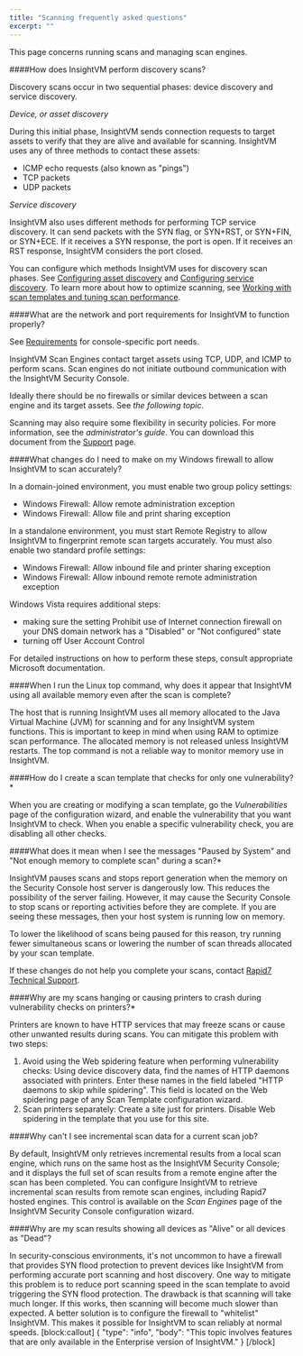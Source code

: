 ```yaml
---
title: "Scanning frequently asked questions"
excerpt: ""
---
```

This page concerns running scans and managing scan engines.

####How does InsightVM perform discovery scans?

Discovery scans occur in two sequential phases: device discovery and service discovery.

_Device, or asset discovery_

During this initial phase, InsightVM sends connection requests to target assets to verify that they are alive and available for scanning. InsightVM uses any of three methods to contact these assets:
* ICMP echo requests (also known as "pings")
* TCP packets
* UDP packets

_Service discovery_

InsightVM also uses different methods for performing TCP service discovery. It can send packets with the SYN flag, or SYN+RST, or SYN+FIN, or SYN+ECE. If it receives a SYN response, the port is open. If it receives an RST response, InsightVM considers the port closed.

You can configure which methods InsightVM uses for discovery scan phases. See [Configuring asset discovery](doc:configuring-asset-discovery) and [Configuring service discovery](doc:configuring-service-discovery). To learn more about how to optimize scanning, see [Working with scan templates and tuning scan performance](doc:working-with-scan-templates-and-tuning-scan-performance).

####What are the network and port requirements for InsightVM to function properly?

See [Requirements](doc:requirements) for console-specific port needs.

InsightVM Scan Engines contact target assets using TCP, UDP, and ICMP to perform scans. Scan engines do not initiate outbound communication with the InsightVM Security Console.

Ideally there should be no firewalls or similar devices between a scan engine and its target assets. See _the following topic_.

Scanning may also require some flexibility in security policies. For more information, see the _administrator's guide_. You can download this document from the [Support](doc:support-technical-support-and-customer-care) page.

####What changes do I need to make on my Windows firewall to allow InsightVM to scan accurately?

In a domain-joined environment, you must enable two group policy settings:
* Windows Firewall: Allow remote administration exception
* Windows Firewall: Allow file and print sharing exception

In a standalone environment, you must start Remote Registry to allow InsightVM to fingerprint remote scan targets accurately.
You must also enable two standard profile settings:
* Windows Firewall: Allow inbound file and printer sharing exception
* Windows Firewall: Allow inbound remote remote administration exception

Windows Vista requires additional steps:
* making sure the setting Prohibit use of Internet connection firewall on your DNS domain network has a "Disabled" or "Not configured" state
* turning off User Account Control

For detailed instructions on how to perform these steps, consult appropriate Microsoft documentation.

####When I run the Linux top command, why does it appear that InsightVM using all available memory even after the scan is complete?

The host that is running InsightVM uses all memory allocated to the Java Virtual Machine (JVM) for scanning and for any InsightVM system functions. This is important to keep in mind when using RAM to optimize scan performance. The allocated memory is not released unless InsightVM restarts. The top command is not a reliable way to monitor memory use in InsightVM.

####How do I create a scan template that checks for only one vulnerability?*

When you are creating or modifying a scan template, go the _Vulnerabilities_ page of the configuration wizard, and enable the vulnerability that you want InsightVM to check. When you enable a specific vulnerability check, you are disabling all other checks.

####What does it mean when I see the messages "Paused by System" and "Not enough memory to complete scan" during a scan?*

InsightVM pauses scans and stops report generation when the memory on the Security Console host server is dangerously low. This reduces the possibility of the server failing. However, it may cause the Security Console to stop scans or reporting activities before they are complete. If you are seeing these messages, then your host system is running low on memory.

To lower the likelihood of scans being paused for this reason, try running fewer simultaneous scans or lowering the number of scan threads allocated by your scan template.

If these changes do not help you complete your scans, contact [Rapid7 Technical Support](mailto:support@rapid7.com).

####Why are my scans hanging or causing printers to crash during vulnerability checks on printers?*

Printers are known to have HTTP services that may freeze scans or cause other unwanted results during scans. You can mitigate this problem with two steps:
1. Avoid using the Web spidering feature when performing vulnerability checks: Using device discovery data, find the names of HTTP daemons associated with printers. Enter these names in the field labeled "HTTP daemons to skip while spidering". This field is located on the Web spidering page of any Scan Template configuration wizard.
2. Scan printers separately: Create a site just for printers. Disable Web spidering in the template that you use for this site.

####Why can't I see incremental scan data for a current scan job?

By default, InsightVM only retrieves incremental results from a local scan engine, which runs on the same host as the InsightVM Security Console; and it displays the full set of scan results from a remote engine after the scan has been completed. You can configure InsightVM to retrieve incremental scan results from remote scan engines, including Rapid7 hosted engines. This control is available on the _Scan Engines_ page of the InsightVM Security Console configuration wizard.

####Why are my scan results showing all devices as "Alive" or all devices as "Dead"?

In security-conscious environments, it's not uncommon to have a firewall that provides SYN flood protection to prevent devices like InsightVM from performing accurate port scanning and host discovery. One way to mitigate this problem is to reduce port scanning speed in the scan template to avoid triggering the SYN flood protection. The drawback is that scanning will take much longer. If this works, then scanning will become much slower than expected. A better solution is to configure the firewall to "whitelist" InsightVM. This makes it possible for InsightVM to scan reliably at normal speeds.
[block:callout]
{
  "type": "info",
  "body": "This topic involves features that are only available in the Enterprise version of InsightVM."
}
[/block]